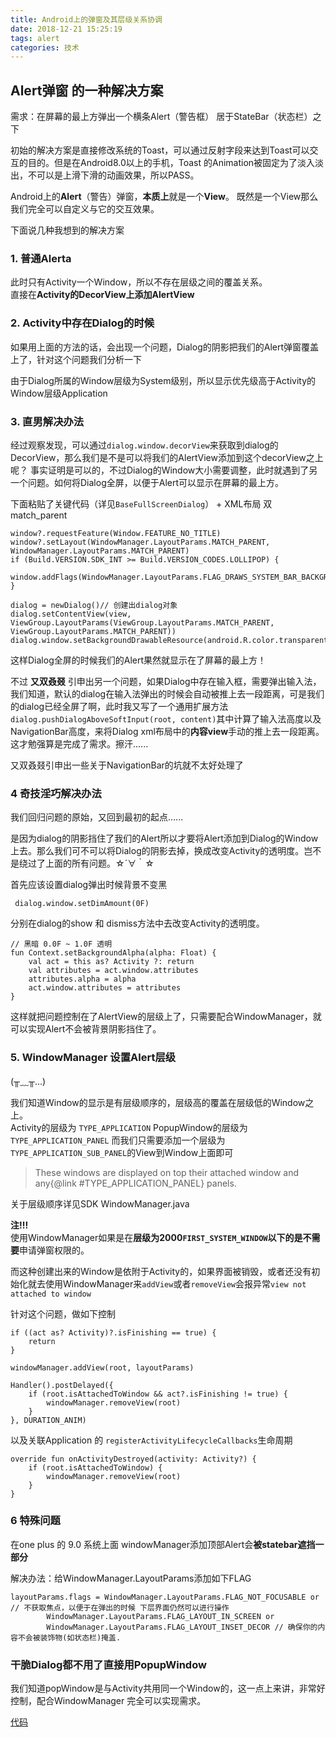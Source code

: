 ```yaml
---
title: Android上的弹窗及其层级关系协调
date: 2018-12-21 15:25:19
tags: alert
categories: 技术
---
```


## Alert弹窗 的一种解决方案
需求：在屏幕的最上方弹出一个横条Alert（警告框） 居于StateBar（状态栏）之下

初始的解决方案是直接修改系统的Toast，可以通过反射字段来达到Toast可以交互的目的。但是在Android8.0以上的手机，Toast 的Animation被固定为了淡入淡出，不可以是上滑下滑的动画效果，所以PASS。  

Android上的**Alert**（警告）弹窗，**本质上**就是一个**View**。 既然是一个View那么我们完全可以自定义与它的交互效果。  

下面说几种我想到的解决方案
<!--more-->
### 1. 普通Alerta
此时只有Activity一个Window，所以不存在层级之间的覆盖关系。  
直接在**Activity的DecorView上添加AlertView**

### 2. Activity中存在Dialog的时候
如果用上面的方法的话，会出现一个问题，Dialog的阴影把我们的Alert弹窗覆盖上了，针对这个问题我们分析一下   

由于Dialog所属的Window层级为System级别，所以显示优先级高于Activity的Window层级Application

### 3. 直男解决办法
经过观察发现，可以通过`dialog.window.decorView`来获取到dialog的DecorView，那么我们是不是可以将我们的AlertView添加到这个decorView之上呢？
事实证明是可以的，不过Dialog的Window大小需要调整，此时就遇到了另一个问题。如何将Dialog全屏，以便于Alert可以显示在屏幕的最上方。

下面粘贴了关键代码（详见`BaseFullScreenDialog`） + XML布局 双match_parent

```
window?.requestFeature(Window.FEATURE_NO_TITLE)
window?.setLayout(WindowManager.LayoutParams.MATCH_PARENT, WindowManager.LayoutParams.MATCH_PARENT)
if (Build.VERSION.SDK_INT >= Build.VERSION_CODES.LOLLIPOP) {
    window.addFlags(WindowManager.LayoutParams.FLAG_DRAWS_SYSTEM_BAR_BACKGROUNDS)
}

dialog = newDialog()// 创建出dialog对象
dialog.setContentView(view, ViewGroup.LayoutParams(ViewGroup.LayoutParams.MATCH_PARENT, ViewGroup.LayoutParams.MATCH_PARENT))
dialog.window.setBackgroundDrawableResource(android.R.color.transparent)
```
这样Dialog全屏的时候我们的Alert果然就显示在了屏幕的最上方！

不过 **又双叒叕** 引申出另一个问题，如果Dialog中存在输入框，需要弹出输入法，我们知道，默认的dialog在输入法弹出的时候会自动被推上去一段距离，可是我们的dialog已经全屏了啊，此时我又写了一个通用扩展方法`dialog.pushDialogAboveSoftInput(root, content)`其中计算了输入法高度以及NavigationBar高度，来将Dialog xml布局中的**内容view**手动的推上去一段距离。这才勉强算是完成了需求。擦汗...... 

又双叒叕引申出一些关于NavigationBar的坑就不太好处理了

### 4 奇技淫巧解决办法
我们回归问题的原始，又回到最初的起点......   

是因为dialog的阴影挡住了我们的Alert所以才要将Alert添加到Dialog的Window上去。那么我们可不可以将Dialog的阴影去掉，换成改变Activity的透明度。岂不是绕过了上面的所有问题。☆´∀｀☆

首先应该设置dialog弹出时候背景不变黑

```
 dialog.window.setDimAmount(0F)
```

分别在dialog的show 和 dismiss方法中去改变Activity的透明度。

```
// 黑暗 0.0F ~ 1.0F 透明
fun Context.setBackgroundAlpha(alpha: Float) {
    val act = this as? Activity ?: return
    val attributes = act.window.attributes
    attributes.alpha = alpha
    act.window.attributes = attributes
}
```
这样就把问题控制在了AlertView的层级上了，只需要配合WindowManager，就可以实现Alert不会被背景阴影挡住了。

### 5. WindowManager 设置Alert层级
(╥﹏╥...) 
  
我们知道Window的显示是有层级顺序的，层级高的覆盖在层级低的Window之上。  
Activity的层级为 `TYPE_APPLICATION`
PopupWindow的层级为`TYPE_APPLICATION_PANEL`
而我们只需要添加一个层级为`TYPE_APPLICATION_SUB_PANEL`的View到Window上面即可

> These windows are displayed on top their attached window and any{@link #TYPE_APPLICATION_PANEL} panels.

关于层级顺序详见SDK WindowManager.java

**注!!!**  
使用WindowManager如果是在**层级为2000`FIRST_SYSTEM_WINDOW`**以下的是**不需要**申请弹窗权限的。

而这种创建出来的Window是依附于Activity的，如果界面被销毁，或者还没有初始化就去使用WindowManager来`addView`或者`removeView`会报异常`view not attached to window`

针对这个问题，做如下控制

```
if ((act as? Activity)?.isFinishing == true) {
    return
}

windowManager.addView(root, layoutParams)
```
```
Handler().postDelayed({
    if (root.isAttachedToWindow && act?.isFinishing != true) {
        windowManager.removeView(root)
    }
}, DURATION_ANIM)

```
以及关联Application 的 `registerActivityLifecycleCallbacks`生命周期

```
override fun onActivityDestroyed(activity: Activity?) {
    if (root.isAttachedToWindow) {
        windowManager.removeView(root)
    }
}
```

### 6 特殊问题
在one plus 的 9.0 系统上面 windowManager添加顶部Alert会**被statebar遮挡一部分**  

解决办法：给WindowManager.LayoutParams添加如下FLAG

```
layoutParams.flags = WindowManager.LayoutParams.FLAG_NOT_FOCUSABLE or // 不获取焦点，以便于在弹出的时候 下层界面仍然可以进行操作
        WindowManager.LayoutParams.FLAG_LAYOUT_IN_SCREEN or
        WindowManager.LayoutParams.FLAG_LAYOUT_INSET_DECOR // 确保你的内容不会被装饰物(如状态栏)掩盖.

```

### 干脆Dialog都不用了直接用PopupWindow
我们知道popWindow是与Activity共用同一个Window的，这一点上来讲，非常好控制，配合WindowManager 完全可以实现需求。

[代码](https://github.com/o0o0oo00/NewToast)